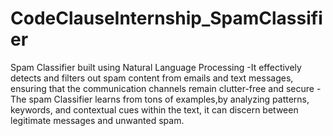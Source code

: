 # CodeClauseInternship_SpamClassifier
Spam Classifier built using Natural Language Processing
-It effectively detects and filters out spam content from emails and text messages, ensuring that the communication channels remain clutter-free and secure
-The spam Classifier learns from tons of examples,by analyzing patterns, keywords, and contextual cues within the text, it can discern between legitimate messages and unwanted spam.
